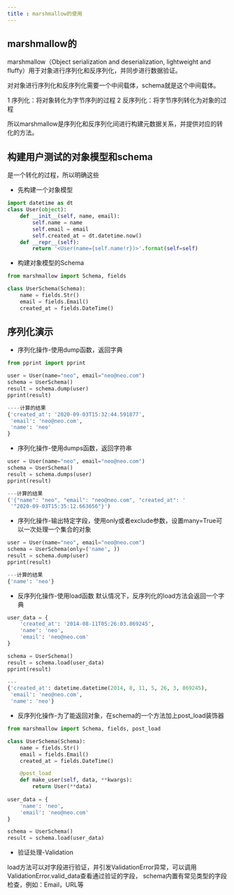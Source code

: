 ```yaml
---
title : marshmallow的使用
---
```


## marshmallow的

marshmallow（Object serialization and deserialization, lightweight and fluffy）用于对象进行序列化和反序列化，并同步进行数据验证。

对对象进行序列化和反序列化需要一个中间载体，schema就是这个中间载体。

1 序列化：将对象转化为字节序列的过程
2 反序列化：将字节序列转化为对象的过程

所以marshmallow是序列化和反序列化间进行构建元数据关系，并提供对应的转化的方法。

## 构建用户测试的对象模型和schema

是一个转化的过程，所以明确这些

* 先构建一个对象模型

~~~python
import datetime as dt
class User(object):
    def __init__(self, name, email):
        self.name = name
        self.email = email
        self.created_at = dt.datetime.now()
    def __repr__(self):
        return '<User(name={self.name!r})>'.format(self=self)
~~~

* 构建对象模型的Schema

~~~python
from marshmallow import Schema, fields

class UserSchema(Schema):
    name = fields.Str()
    email = fields.Email()
    created_at = fields.DateTime()
~~~

## 序列化演示

* 序列化操作-使用dump函数，返回字典

~~~python
from pprint import pprint

user = User(name="neo", email="neo@neo.com")
schema = UserSchema()
result = schema.dump(user)
pprint(result)

----计算的结果
{'created_at': '2020-09-03T15:32:44.591877',
 'email': 'neo@neo.com',
 'name': 'neo'
}

~~~

* 序列化操作-使用dumps函数，返回字符串

~~~python
user = User(name="neo", email="neo@neo.com")
schema = UserSchema()
result = schema.dumps(user)
pprint(result)

---计算的结果
('{"name": "neo", "email": "neo@neo.com", "created_at": '
 '"2020-09-03T15:35:12.663656"}')
~~~

* 序列化操作-输出特定字段，使用only或者exclude参数，设置many=True可以一次处理一个集合的对象

~~~python
user = User(name="neo", email="neo@neo.com")
schema = UserSchema(only=('name', ))
result = schema.dump(user)
pprint(result)

---计算的结果
{'name': 'neo'}
~~~

* 反序列化操作-使用load函数
  默认情况下，反序列化的load方法会返回一个字典
  
~~~python
user_data = {
    'created_at': '2014-08-11T05:26:03.869245',
    'name': 'neo',
    'email': 'neo@neo.com'
}

schema = UserSchema()
result = schema.load(user_data)
pprint(result)

---
{'created_at': datetime.datetime(2014, 8, 11, 5, 26, 3, 869245),
 'email': 'neo@neo.com',
 'name': 'neo'}
~~~

* 反序列化操作-为了能返回对象，在schema的一个方法加上post_load装饰器

~~~python
from marshmallow import Schema, fields, post_load

class UserSchema(Schema):
    name = fields.Str()
    email = fields.Email()
    created_at = fields.DateTime()

    @post_load
    def make_user(self, data, **kwargs):
        return User(**data)
		
user_data = {
    'name': 'neo',
    'email': 'neo@neo.com'
}

schema = UserSchema()
result = schema.load(user_data)
~~~

* 验证处理-Validation

load方法可以对字段进行验证，并引发ValidationError异常，可以调用ValidationError.valid_data查看通过验证的字段，
schema内置有常见类型的字段检查，例如：Email，URL等



